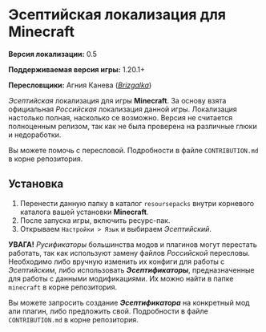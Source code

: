 # Эсептийская локализация для Minecraft
**Версия локализации:** 0.5

**Поддерживаемая версия игры:** 1.20.1+

**Пересловщики:** Агния Канева (*[Brizgalka](https://github.com/brizgalka)*)

*Эсептийская* локализация для игры **Minecraft**. За основу взята официальная *Российская* локализация данной игры. Локализация настолько полная, насколько се возможно. Версия не считается полноценным релизом, так как не была проверена на различные глюки и недоработки.

Вы можете помочь с пересловой. Подробности в файле `CONTRIBUTION.md` в корне репозитория.

## Установка
1. Перенести данную папку в каталог `resoursepacks` внутри корневого каталога вашей установки **Minecraft**.
2. После запуска игры, включить ресурс-пак.
3. Открываем `Настройки > Язык` и выбираем *Эсептийский*.

**УВАГА!** *Русификаторы* большинства модов и плагинов могут перестать работать, так как используют замену файлов *Российской* пересловы. Необходимо либо вручную изменить их конфиги для работы с *Эсептийским*, либо использовать ***Эсептификаторы***, предназначенные для работы с данными модификациями. Их можно найти в папке `minecraft` в корне репозитория.

Вы можете запросить создание ***Эсептификатора*** на конкретный мод али плагин, либо предложить свой.
Подробности в файле `CONTRIBUTION.md` в корне репозитория.

